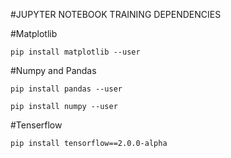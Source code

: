 #JUPYTER NOTEBOOK TRAINING DEPENDENCIES

#Matplotlib
```
pip install matplotlib --user
```

#Numpy and Pandas
```
pip install pandas --user
```

```
pip install numpy --user
```

#Tenserflow
```
pip install tensorflow==2.0.0-alpha
```
